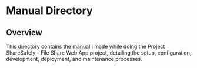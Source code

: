 # Manual Directory

## Overview
This directory contains the manual i made while doing the Project ShareSafely - File Share Web App project, detailing the setup, configuration, development, deployment, and maintenance processes.
